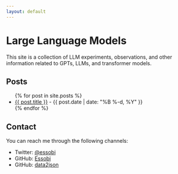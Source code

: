 ```yaml
---
layout: default
---
```


# Large Language Models

This site is a collection of LLM experiments, observations, and other information related to GPTs, LLMs, and transformer models.

## Posts

<ul>
  {% for post in site.posts %}
    <li>
      <a href="{{ site.baseurl }}{{ post.url }}">{{ post.title }}</a>
      - {{ post.date | date: "%B %-d, %Y" }}
    </li>
  {% endfor %}
</ul>

## Contact

You can reach me through the following channels:

- Twitter: [@essobi](https://x.com/essobi)
- GitHub: [Essobi](https://github.com/essobi)
- GitHub: [data2json](https://github.com/data2json)

